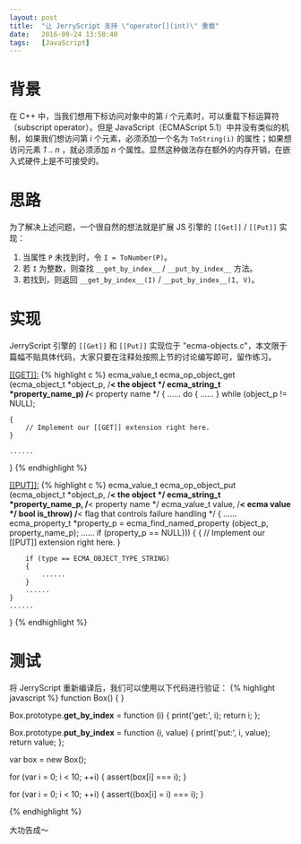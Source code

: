 ```yaml
---
layout: post
title:  "让 JerryScript 支持 \"operator[](int)\" 重载"
date:   2016-09-24 13:50:40
tags:   [JavaScript]
---
```


# 背景
在 C++ 中，当我们想用下标访问对象中的第 _i_ 个元素时，可以重载下标运算符（subscript operator）。但是 JavaScript（ECMAScript 5.1）中并没有类似的机制，如果我们想访问第 _i_ 个元素，必须添加一个名为 `ToString(i)` 的属性；如果想访问元素 _1_ .. _n_ ，就必须添加 _n_ 个属性。显然这种做法存在额外的内存开销，在嵌入式硬件上是不可接受的。

# 思路
为了解决上述问题，一个很自然的想法就是扩展 JS 引擎的 `[[Get]]` / `[[Put]]` 实现：

1. 当属性 `P` 未找到时，令 `I = ToNumber(P)`。
1. 若 `I` 为整数，则查找 `__get_by_index__` / `__put_by_index__` 方法。
1. 若找到，则返回 `__get_by_index__(I)` / `__put_by_index__(I, V)`。

# 实现
JerryScript 引擎的 `[[Get]]` 和 `[[Put]]` 实现位于 "ecma-objects.c"，本文限于篇幅不贴具体代码，大家只要在注释处按照上节的讨论编写即可，留作练习。

[[[GET]]:](https://github.com/Samsung/jerryscript/blob/0ad347b97fd9a591c992718f960acf76fb8508b3/jerry-core/ecma/operations/ecma-objects.c#L496)
{% highlight c %}
ecma_value_t
ecma_op_object_get (ecma_object_t *object_p, /**< the object */
                    ecma_string_t *property_name_p) /**< property name */
{
    ......
    do {
        ......
    }
    while (object_p != NULL);

    {
        // Implement our [[GET]] extension right here.
    }

    ......
}
{% endhighlight %}

[[[PUT]]:](https://github.com/Samsung/jerryscript/blob/0ad347b97fd9a591c992718f960acf76fb8508b3/jerry-core/ecma/operations/ecma-objects.c#L556)
{% highlight c %}
ecma_value_t
ecma_op_object_put (ecma_object_t *object_p, /**< the object */
                    ecma_string_t *property_name_p, /**< property name */
                    ecma_value_t value, /**< ecma value */
                    bool is_throw) /**< flag that controls failure handling */
{
    ......
    ecma_property_t *property_p = ecma_find_named_property (object_p, property_name_p);
    ......
    if (property_p == NULL)))
    {
        {
           // Implement our [[PUT]] extension right here.
        }

        if (type == ECMA_OBJECT_TYPE_STRING)
        {
            ......
        }
        ......
    }
    ......
}
{% endhighlight %}

# 测试 

将 JerryScript 重新编译后，我们可以使用以下代码进行验证：
{% highlight javascript %}
function Box() {
}

Box.prototype.__get_by_index__ = function (i) {
    print('get:', i);
    return i;
};

Box.prototype.__put_by_index__ = function (i, value) {
    print('put:', i, value);
    return value;
};

var box = new Box();

for (var i = 0; i < 10; ++i) {
    assert(box[i] === i);
}

for (var i = 0; i < 10; ++i) {
    assert((box[i] = i) === i);
}

{% endhighlight %}

大功告成～

